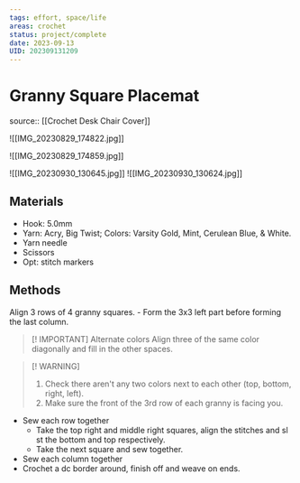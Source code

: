 ```yaml
---
tags: effort, space/life
areas: crochet 
status: project/complete
date: 2023-09-13
UID: 202309131209
---
```


# Granny Square Placemat
source:: [[Crochet Desk Chair Cover]]

![[IMG_20230829_174822.jpg]]

![[IMG_20230829_174859.jpg]]


![[IMG_20230930_130645.jpg]]
![[IMG_20230930_130624.jpg]]

## Materials
- Hook: 5.0mm
- Yarn: Acry, Big Twist; Colors: Varsity Gold, Mint, Cerulean Blue, & White.
- Yarn needle
- Scissors
- Opt: stitch markers

## Methods
 
 Align 3 rows of 4 granny squares.
	- Form the 3x3 left part before forming the last column.

> [! IMPORTANT] Alternate colors
> Align three of the same color diagonally and fill in the other spaces.

> [! WARNING]
> 1. Check there aren't any two colors next to each other (top, bottom, right, left).
> 1. Make sure the front of the 3rd row of each granny is facing you.

- Sew each row together
	- Take the top right and middle right squares, align the stitches and sl st the bottom and top respectively.
	- Take the next square and sew together.
- Sew each column together
- Crochet a dc border around, finish off and weave on ends.